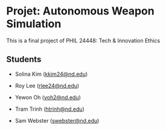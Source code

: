 # Projet: Autonomous Weapon Simulation

This is a final project of PHIL 24448: Tech & Innovation Ethics

## Students

* Solina Kim (kkim24@nd.edu)

* Roy Lee (rlee24@nd.edu)

* Yewon Oh (yoh2@nd.edu)

* Tram Trinh (htrinh@nd.edu)

* Sam Webster (swebster@nd.edu)

